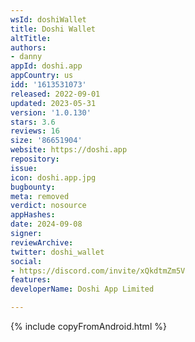 ```yaml
---
wsId: doshiWallet
title: Doshi Wallet
altTitle: 
authors:
- danny
appId: doshi.app
appCountry: us
idd: '1613531073'
released: 2022-09-01
updated: 2023-05-31
version: '1.0.130'
stars: 3.6
reviews: 16
size: '86651904'
website: https://doshi.app
repository: 
issue: 
icon: doshi.app.jpg
bugbounty: 
meta: removed
verdict: nosource
appHashes: 
date: 2024-09-08
signer: 
reviewArchive: 
twitter: doshi_wallet
social:
- https://discord.com/invite/xQkdtmZm5V
features: 
developerName: Doshi App Limited

---
```


{% include copyFromAndroid.html %}
